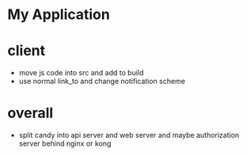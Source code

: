 # My Application

# client
 - move js code into src and add to build
 - use normal link_to and change notification scheme

# overall
 - split candy into api server and web server and maybe authorization server behind nginx or kong
 
